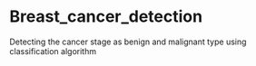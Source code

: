 # Breast_cancer_detection
Detecting the cancer stage as benign and malignant type using classification algorithm
